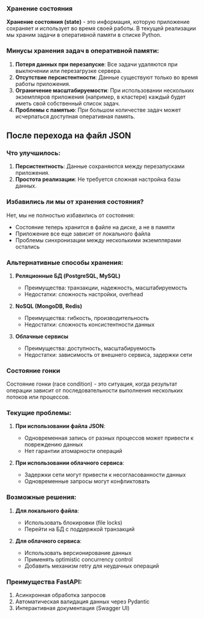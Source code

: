 ### Хранение состояния
**Хранение состояния (state)** - это информация, которую приложение сохраняет и использует во время своей работы. В текущей реализации мы храним задачи в оперативной памяти в списке Python.

### Минусы хранения задач в оперативной памяти:
1. **Потеря данных при перезапуске**: Все задачи удаляются при выключении или перезагрузке сервера.
2. **Отсутствие персистентности**: Данные существуют только во время работы приложения.
3. **Ограничение масштабируемости**: При использовании нескольких экземпляров приложения (например, в кластере) каждый будет иметь свой собственный список задач.
4. **Проблемы с памятью**: При большом количестве задач может исчерпаться доступная оперативная память.

## После перехода на файл JSON

### Что улучшилось:
1. **Персистентность**: Данные сохраняются между перезапусками приложения.
2. **Простота реализации**: Не требуется сложная настройка базы данных.

### Избавились ли мы от хранения состояния?
Нет, мы не полностью избавились от состояния:
- Состояние теперь хранится в файле на диске, а не в памяти
- Приложение все еще зависит от локального файла
- Проблемы синхронизации между несколькими экземплярами остались

### Альтернативные способы хранения:
1. **Реляционные БД (PostgreSQL, MySQL)**
   - Преимущества: транзакции, надежность, масштабируемость
   - Недостатки: сложность настройки, overhead
   
2. **NoSQL (MongoDB, Redis)**
   - Преимущества: гибкость, производительность
   - Недостатки: сложность консистентности данных
   
3. **Облачные сервисы**
   - Преимущества: доступность, масштабируемость
   - Недостатки: зависимость от внешнего сервиса, задержки сети

### Состояние гонки

Состояние гонки (race condition) - это ситуация, когда результат операции зависит от последовательности выполнения нескольких потоков или процессов.

### Текущие проблемы:
1. **При использовании файла JSON**:
   - Одновременная запись от разных процессов может привести к повреждению данных
   - Нет гарантии атомарности операций

2. **При использовании облачного сервиса**:
   - Задержки сети могут привести к несогласованности данных
   - Одновременные запросы могут конфликтовать

### Возможные решения:
1. **Для локального файла**:
   - Использовать блокировки (file locks)
   - Перейти на БД с поддержкой транзакций

2. **Для облачного сервиса**:
   - Использовать версионирование данных
   - Применять optimistic concurrency control
   - Добавить механизм retry для неудачных операций

### Преимущества FastAPI:
1. Асинхронная обработка запросов
2. Автоматическая валидация данных через Pydantic
3. Интерактивная документация (Swagger UI)